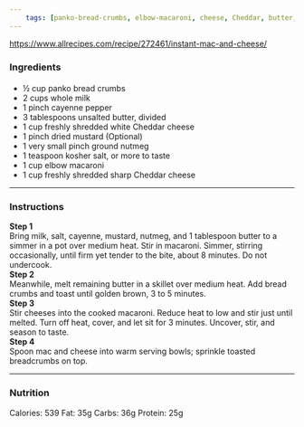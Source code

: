 ```yaml
---
	tags: [panko-bread-crumbs, elbow-macaroni, cheese, Cheddar, butter, cheese, Cheddar, cayenne-pepper, nutmeg, dried-mustard, whole-milk, salt]
---
```


https://www.allrecipes.com/recipe/272461/instant-mac-and-cheese/

### Ingredients

####   
* ½ cup panko bread crumbs
* 2 cups whole milk
* 1 pinch cayenne pepper
* 3 tablespoons unsalted butter, divided
* 1 cup freshly shredded white Cheddar cheese
* 1 pinch dried mustard (Optional)
* 1  very small pinch ground nutmeg
* 1 teaspoon kosher salt, or more to taste
* 1 cup elbow macaroni
* 1 cup freshly shredded sharp Cheddar cheese

---

### Instructions

**Step 1**  
Bring milk, salt, cayenne, mustard, nutmeg, and 1 tablespoon butter to a simmer in a pot over medium heat. Stir in macaroni. Simmer, stirring occasionally, until firm yet tender to the bite, about 8 minutes. Do not undercook.  
**Step 2**  
Meanwhile, melt remaining butter in a skillet over medium heat. Add bread crumbs and toast until golden brown, 3 to 5 minutes.  
**Step 3**  
Stir cheeses into the cooked macaroni. Reduce heat to low and stir just until melted. Turn off heat, cover, and let sit for 3 minutes. Uncover, stir, and season to taste.  
**Step 4**  
Spoon mac and cheese into warm serving bowls; sprinkle toasted breadcrumbs on top.  

---

### Nutrition

Calories: 539  Fat: 35g  Carbs: 36g  Protein: 25g  
